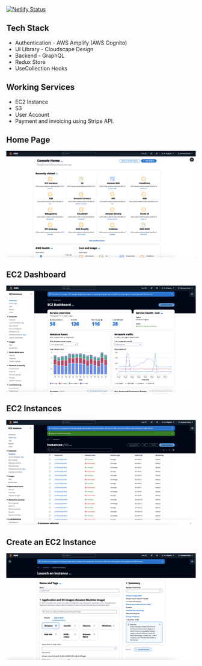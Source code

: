 [![Netlify Status](https://api.netlify.com/api/v1/badges/1b6dfc88-438f-472b-a571-9bdf88964ef6/deploy-status)](https://app.netlify.com/sites/awsui/deploys)

## Tech Stack

- Authentication - AWS Amplify (AWS Cognito)
- UI Library - Cloudscape Design
- Backend - GraphQL
- Redux Store
- UseCollection Hooks

## Working Services

- EC2 Instance
- S3
- User Account
- Payment and invoicing using Stripe API.

## Home Page

![Screenshot](assets/Screenshots/1.png 'Home Page')

## EC2 Dashboard

![Screenshot](assets/Screenshots/2.png 'EC2 Dashboard')

## EC2 Instances

![Screenshot](assets/Screenshots/3.png 'EC2 Instances')

## Create an EC2 Instance

![Screenshot](assets/Screenshots/4.png 'Create an EC2 Instance')
